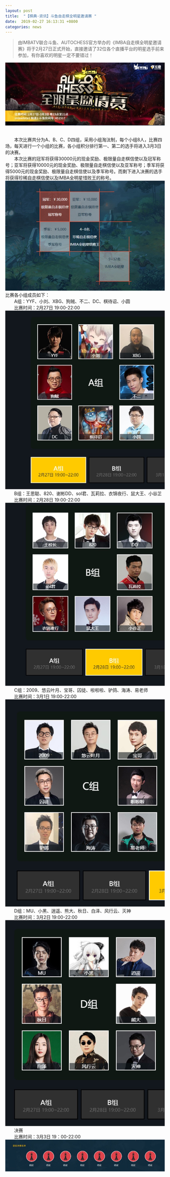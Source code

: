 ```yaml
---
layout: post
title:  "【棋典·资讯】斗鱼自走棋全明星邀请赛 "
date:  2019-02-27 16:13:31 +0800
categories: news
---
```

> 由IMBATV联合斗鱼、AUTOCHESS官方举办的《IMBA自走棋全明星邀请赛》将于2月27日正式开始，直接邀请了32位各个直播平台的明星选手前来参加，有你喜欢的明星一定不要错过！

<center><img src="/images/2019-02-28-16-08-46.jpg"></center> 
<br/>

&emsp;&emsp;本次比赛共分为A、B、C、D四组，采用小组淘汰制，每个小组8人，比赛四场，每天进行一个小组的比赛，各小组积分排行第一、第二的选手将进入3月3日的决赛。  
&emsp;&emsp;本次比赛的冠军将获得30000元的现金奖励、极限量自走棋信使以及冠军称号；亚军将获得10000元的现金奖励、极限量自走棋信使以及亚军称号；季军将获得5000元的现金奖励、极限量自走棋信使以及季军称号。而剩下进入决赛的选手将获得珍稀自走棋信使以及IMBA全明星惜败王的称号。  
![](/images/2019-02-28-16-09-45.jpg)
比赛各小组成员如下：  
&emsp;&emsp;A组：YYF、小刘、XBG、狗贼、不二、DC、棋待诏、小圆  
&emsp;&emsp;比赛时间：2月27日 19:00-22:00   
![](/images/2019-02-28-16-09-57.jpg)
&emsp;&emsp;B组：王思聪、820、谢彬DD、sol君、瓦莉拉、衣锦夜行、鼠大王、小谷芷  
&emsp;&emsp;比赛时间：2月28日 19:00-22:00   
![](/images/2019-02-28-16-10-09.jpg)
&emsp;&emsp;C组：2009、悠云叶月、宝哥、囚徒、啦啦啦、驴鸽、海涛、易老师  
&emsp;&emsp;比赛时间：3月1日 19:00-22:00   
![](/images/2019-02-28-16-10-19.jpg)
&emsp;&emsp;D组：MU、小黑、逍遥、熊大、秋日、白泽、风行云、灭神  
&emsp;&emsp;比赛时间：3月2日 19:00-22:00   
![](/images/2019-02-28-16-10-42.jpg)
&emsp;&emsp;决赛  
&emsp;&emsp;比赛时间：3月3日 19：00-22:00  
![](/images/2019-02-28-16-10-57.jpg)
